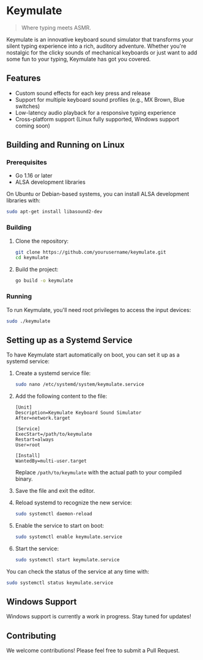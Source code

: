 # Keymulate

> Where typing meets ASMR.

Keymulate is an innovative keyboard sound simulator that transforms your silent typing experience into a rich, auditory adventure. Whether you're nostalgic for the clicky sounds of mechanical keyboards or just want to add some fun to your typing, Keymulate has got you covered.

## Features

- Custom sound effects for each key press and release
- Support for multiple keyboard sound profiles (e.g., MX Brown, Blue switches)
- Low-latency audio playback for a responsive typing experience
- Cross-platform support (Linux fully supported, Windows support coming soon)

## Building and Running on Linux

### Prerequisites

- Go 1.16 or later
- ALSA development libraries

On Ubuntu or Debian-based systems, you can install ALSA development libraries with:

```bash
sudo apt-get install libasound2-dev
```

### Building

1. Clone the repository:
   ```bash
   git clone https://github.com/yourusername/keymulate.git
   cd keymulate
   ```

2. Build the project:
   ```bash
   go build -o keymulate
   ```

### Running

To run Keymulate, you'll need root privileges to access the input devices:

```bash
sudo ./keymulate
```

## Setting up as a Systemd Service

To have Keymulate start automatically on boot, you can set it up as a systemd service:

1. Create a systemd service file:
   ```bash
   sudo nano /etc/systemd/system/keymulate.service
   ```

2. Add the following content to the file:
   ```
   [Unit]
   Description=Keymulate Keyboard Sound Simulator
   After=network.target

   [Service]
   ExecStart=/path/to/keymulate
   Restart=always
   User=root

   [Install]
   WantedBy=multi-user.target
   ```

   Replace `/path/to/keymulate` with the actual path to your compiled binary.

3. Save the file and exit the editor.

4. Reload systemd to recognize the new service:
   ```bash
   sudo systemctl daemon-reload
   ```

5. Enable the service to start on boot:
   ```bash
   sudo systemctl enable keymulate.service
   ```

6. Start the service:
   ```bash
   sudo systemctl start keymulate.service
   ```

You can check the status of the service at any time with:
```bash
sudo systemctl status keymulate.service
```

## Windows Support

Windows support is currently a work in progress. Stay tuned for updates!

## Contributing

We welcome contributions! Please feel free to submit a Pull Request.
